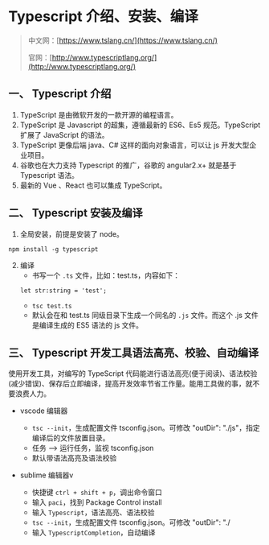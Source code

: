# Typescript 介绍、安装、编译
 
> 中文网：[https://www.tslang.cn/](https://www.tslang.cn/)
> 
> 官网：[http://www.typescriptlang.org/](http://www.typescriptlang.org/)

## 一、 Typescript  介绍

1. TypeScript 是由微软开发的一款开源的编程语言。
2. TypeScript 是 Javascript 的超集，遵循最新的 ES6、Es5 规范。TypeScript 扩展了 JavaScript 的语法。
3. TypeScript 更像后端 java、C# 这样的面向对象语言，可以让 js 开发大型企业项目。
4. 谷歌也在大力支持 Typescript 的推广，谷歌的 angular2.x+ 就是基于 Typescript 语法。
5. 最新的 Vue 、React 也可以集成 TypeScript。

## 二、 Typescript 安装及编译

1. 全局安装，前提是安装了 node。
```
npm install -g typescript
```
2. 编译
    - 书写一个 `.ts` 文件，比如：test.ts，内容如下：
    ```
    let str:string = 'test';
    ```
    - `tsc test.ts` 
    - 默认会在和 test.ts 同级目录下生成一个同名的 `.js` 文件。而这个 .js 文件是编译生成的 ES5 语法的 js 文件。

## 三、 Typescript 开发工具语法高亮、校验、自动编译

使用开发工具，对编写的 TypeScript 代码能进行语法高亮(便于阅读)、语法校验(减少错误)、保存后立即编译，提高开发效率节省工作量。能用工具做的事，就不要浪费人力。

- vscode 编辑器
    -  `tsc --init`，生成配置文件 tsconfig.json。可修改 "outDir": "./js"，指定编译后的文件放置目录。
    - 任务 --> 运行任务，监视 tsconfig.json
    - 默认带语法高亮及语法校验

- sublime 编辑器v
    - 快捷键 `ctrl + shift + p`，调出命令窗口
    - 输入 `paci`，找到 Package Control install
    - 输入 `Typescript`，语法高亮、语法校验
    -  `tsc --init`，生成配置文件 tsconfig.json。可修改 "outDir": "./
    - 输入 `TypescriptCompletion`，自动编译
